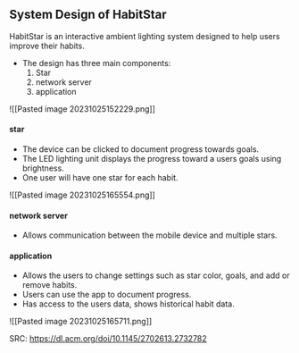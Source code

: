 
## System Design of HabitStar

HabitStar is an interactive ambient lighting system designed to help users improve their habits. 

- The design has three main components:
	1. Star 
	2. network server
	3. application

![[Pasted image 20231025152229.png]]
#### star

- The device can be clicked to document progress towards goals.
- The LED lighting unit displays the progress toward a users goals using brightness.
- One user will have one star for each habit.

![[Pasted image 20231025165554.png]]
#### network server

- Allows communication between the mobile device and multiple stars.

#### application

- Allows the users to change settings such as star color, goals, and add or remove habits.
- Users can use the app to document progress.
- Has access to the users data, shows historical habit data.

![[Pasted image 20231025165711.png]]

SRC: https://dl.acm.org/doi/10.1145/2702613.2732782